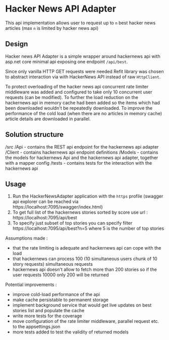 # Hacker News API Adapter

This api implementation allows user to request up to `n` best hacker news articles (max `n` is limited by hacker news api)

## Design
Hacker news API Adapter is a simple wrapper around hackernews api with asp.net core minimal api exposing one endpoint `/api/best`.

Since only vanilla HTTP GET requests were needed Refit library was chosen to abstract interaction via with HackerNews API instead of raw `HttpClient`.

To protect overloading of the hacker news api concurrent rate limiter middleware was added and configured to take only 10 concurrent user requests (can be modified). 
To further the load reduction on the hackernews api in memory cache had been added so the items which had been downloaded wouldn't be repeatedly downloaded.
To improve the performance of the cold load (when there are no articles in memory cache) article details are downloaded in parallel.

## Solution structure

/src
    /Api - contains the REST api endpoint for the hackernews api adapter
    /Client - contains hackernews api endpoint definitions
    /Models - contains the models for hackernews Api and the hackernews api adapter, together with a mapper config 
/tests - contains tests for the interaction with the hackernews api  


## Usage
1. Run the HackerNewsAdapter application with the `https` profile (swagger api explorer can be reached via https://localhost:7095/swagger/index.html)
2. To get full list of the hackernews stories sorted by score use url : https://localhost:7095/api/best
3. To specify just subset of top stories you can specify filter https://localhost:7095/api/best?n=5 where 5 is the number of top stories


Assumptions made : 
- that the rate limiting is adequate and hackernews api can cope with the load
- that hackernews can process 100 (10 simultaneous users chunk of 10 story requests) simultaneous requests
- hackernews api doesn't allow to fetch more than 200 stories so if the user requests 10000 only 200 will be returned 

Potential improvements :
- improve cold-load performance of the api
- make cache persistable to permanent storage
- implement background service that would get live updates on best stories list and populate the cache
- write more tests for the coverage
- move configuration of the rate limiter middleware, parallel request etc. to the appsettings.json
- more tests added to test the validity of returned models

